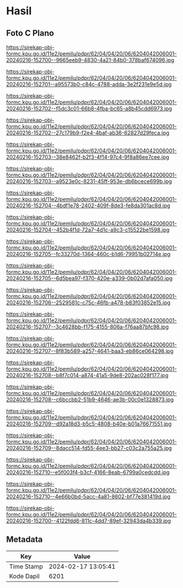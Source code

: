 # Hasil

## Foto C Plano

https://sirekap-obj-formc.kpu.go.id/11e2/pemilu/pdpr/62/04/04/20/06/6204042006001-20240216-152700--9665eeb9-4830-4a21-84b0-378baf674096.jpg

https://sirekap-obj-formc.kpu.go.id/11e2/pemilu/pdpr/62/04/04/20/06/6204042006001-20240216-152701--a95573b0-c84c-4788-adda-3e2f231e9e5d.jpg

https://sirekap-obj-formc.kpu.go.id/11e2/pemilu/pdpr/62/04/04/20/06/6204042006001-20240216-152702--f5dc3c01-66b8-4fba-bc65-a8b45cdd6973.jpg

https://sirekap-obj-formc.kpu.go.id/11e2/pemilu/pdpr/62/04/04/20/06/6204042006001-20240216-152702--27c179b9-f2e4-4baf-ab36-62827d29feca.jpg

https://sirekap-obj-formc.kpu.go.id/11e2/pemilu/pdpr/62/04/04/20/06/6204042006001-20240216-152703--38e8462f-b2f3-4f14-97c4-9f8a86ee7cee.jpg

https://sirekap-obj-formc.kpu.go.id/11e2/pemilu/pdpr/62/04/04/20/06/6204042006001-20240216-152703--a9523e0c-8231-45ff-953e-db6bcece699b.jpg

https://sirekap-obj-formc.kpu.go.id/11e2/pemilu/pdpr/62/04/04/20/06/6204042006001-20240216-152704--4bdf1e78-2402-409f-8de3-fe8da301ac8d.jpg

https://sirekap-obj-formc.kpu.go.id/11e2/pemilu/pdpr/62/04/04/20/06/6204042006001-20240216-152704--452b4f1d-72a7-4d1c-a9c3-c15522be1598.jpg

https://sirekap-obj-formc.kpu.go.id/11e2/pemilu/pdpr/62/04/04/20/06/6204042006001-20240216-152705--fc33270d-1364-460c-b1d6-79951b02714e.jpg

https://sirekap-obj-formc.kpu.go.id/11e2/pemilu/pdpr/62/04/04/20/06/6204042006001-20240216-152705--6d5bea97-f370-420e-a339-0b02d7afa050.jpg

https://sirekap-obj-formc.kpu.go.id/11e2/pemilu/pdpr/62/04/04/20/06/6204042006001-20240216-152706--2529581c-c75c-46fb-a478-b83f03852e15.jpg

https://sirekap-obj-formc.kpu.go.id/11e2/pemilu/pdpr/62/04/04/20/06/6204042006001-20240216-152707--3c4628bb-f175-4155-806a-f76aa87bfc98.jpg

https://sirekap-obj-formc.kpu.go.id/11e2/pemilu/pdpr/62/04/04/20/06/6204042006001-20240216-152707--8f83b589-a257-4641-baa3-eb86ce064298.jpg

https://sirekap-obj-formc.kpu.go.id/11e2/pemilu/pdpr/62/04/04/20/06/6204042006001-20240216-152708--b8f7c014-a874-41a5-9de8-202ac028f177.jpg

https://sirekap-obj-formc.kpu.go.id/11e2/pemilu/pdpr/62/04/04/20/06/6204042006001-20240216-152708--c6bccbb2-51b9-4646-ae3b-00c0e1328873.jpg

https://sirekap-obj-formc.kpu.go.id/11e2/pemilu/pdpr/62/04/04/20/06/6204042006001-20240216-152709--d92a18d3-b5c5-4808-b40e-b01a76671551.jpg

https://sirekap-obj-formc.kpu.go.id/11e2/pemilu/pdpr/62/04/04/20/06/6204042006001-20240216-152709--8dacc514-fd55-4ee3-bb27-c03c2a755a25.jpg

https://sirekap-obj-formc.kpu.go.id/11e2/pemilu/pdpr/62/04/04/20/06/6204042006001-20240216-152710--e5f003f4-b3cf-4166-8eab-6799a0cedcdd.jpg

https://sirekap-obj-formc.kpu.go.id/11e2/pemilu/pdpr/62/04/04/20/06/6204042006001-20240216-152710--4e66b0bd-5acc-4a81-8602-bf77e381419d.jpg

https://sirekap-obj-formc.kpu.go.id/11e2/pemilu/pdpr/62/04/04/20/06/6204042006001-20240216-152700--4122fdd6-811c-4dd7-89ef-32943da4b339.jpg


## Metadata

| Key        | Value               |
| ---------- | ------------------- |
| Time Stamp | 2024-02-17 13:05:41 |
| Kode Dapil | 6201                |



